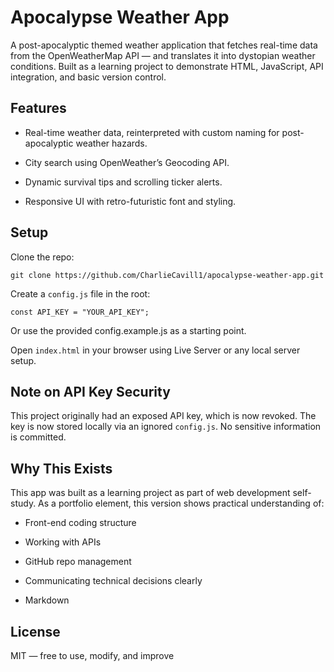 # Apocalypse Weather App

A post-apocalyptic themed weather application that fetches real-time data from the OpenWeatherMap API — and translates it into dystopian weather conditions. Built as a learning project to demonstrate HTML, JavaScript, API integration, and basic version control.

## Features

* Real-time weather data, reinterpreted with custom naming for post-apocalyptic weather hazards.

* City search using OpenWeather’s Geocoding API.

* Dynamic survival tips and scrolling ticker alerts.

* Responsive UI with retro-futuristic font and styling.

## Setup

Clone the repo:

```git clone https://github.com/CharlieCavill1/apocalypse-weather-app.git```

Create a `config.js` file in the root:

```const API_KEY = "YOUR_API_KEY";```

Or use the provided config.example.js as a starting point.

Open `index.html` in your browser using Live Server or any local server setup.

## Note on API Key Security

This project originally had an exposed API key, which is now revoked. The key is now stored locally via an ignored `config.js`. No sensitive information is committed.

## Why This Exists

This app was built as a learning project as part of web development self-study. As a portfolio element, this version shows practical understanding of:

* Front-end coding structure

* Working with APIs

* GitHub repo management

* Communicating technical decisions clearly

* Markdown

## License

MIT — free to use, modify, and improve